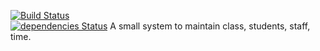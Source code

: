 [![Build Status](https://dev.azure.com/johnpaulk/alpha/_apis/build/status/attendance-management-client?branchName=master)](https://dev.azure.com/johnpaulk/alpha/_build/latest?definitionId=1?branchName=master)  
[![dependencies Status](https://david-dm.org/jkomban/attendance-management-client/status.svg)](https://david-dm.org/jkomban/attendance-management-client)
A small system to maintain class, students, staff, time. 
